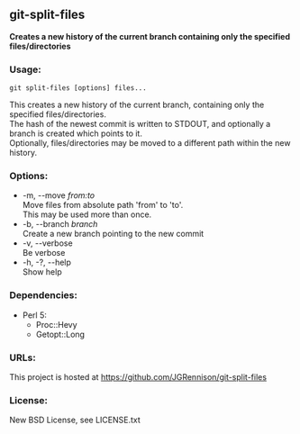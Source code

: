 ## git-split-files
**Creates a new history of the current branch containing only the specified files/directories**  

### Usage:

    git split-files [options] files...

This creates a new history of the current branch, containing only the specified files/directories.  
The hash of the newest commit is written to STDOUT, and optionally a branch is created which points to it.  
Optionally, files/directories may be moved to a different path within the new history.

### Options:
* -m, --move *from:to*  
  Move files from absolute path 'from' to 'to'.  
  This may be used more than once.
* -b, --branch *branch*  
  Create a new branch pointing to the new commit
* -v, --verbose  
  Be verbose
* -h, -?, --help  
  Show help

### Dependencies:
* Perl 5:  
  * Proc::Hevy  
  * Getopt::Long

### URLs:
This project is hosted at https://github.com/JGRennison/git-split-files

### License:
New BSD License, see LICENSE.txt

